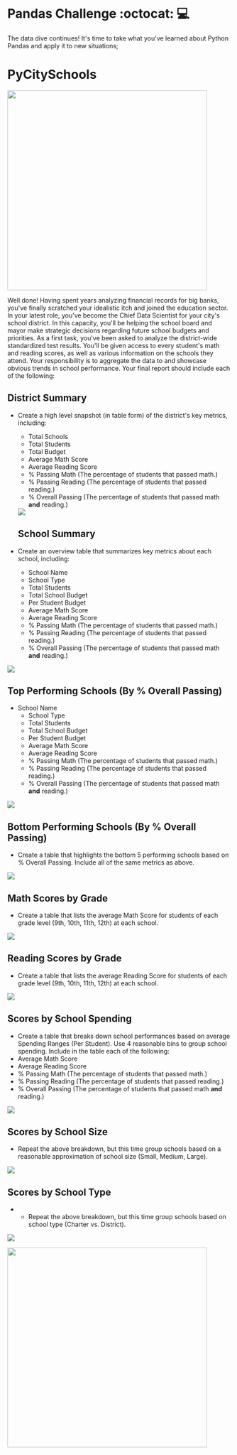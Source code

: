 # Pandas Challenge :octocat: :computer:
The data dive continues! It's time to take what you've learned about Python Pandas and apply it to new situations; 

# PyCitySchools

<p align="justify">

<img height="450" src="https://github.com/JavierSada/pandas-challenge/blob/main/PyCitySchools/Resources/education.png">

Well done! Having spent years analyzing financial records for big banks, you've finally scratched your idealistic itch and joined the education sector. In your latest role, you've become the Chief Data Scientist for your city's school district. In this capacity, you'll be helping the  school board and mayor make strategic decisions regarding future school budgets and priorities.
As a first task, you've been asked to analyze the district-wide standardized test results. You'll be given access to every student's math and reading scores, as well as various information on the schools they attend. Your responsibility is to aggregate the data to and showcase obvious trends in school performance.
Your final report should include each of the following:
</p>

<p align="justify">
 
## District Summary

* Create a high level snapshot (in table form) of the district's key metrics, including:
  * Total Schools
  * Total Students
  * Total Budget
  * Average Math Score
  * Average Reading Score
  * % Passing Math (The percentage of students that passed math.)
  * % Passing Reading (The percentage of students that passed reading.)
  * % Overall Passing (The percentage of students that passed math **and** reading.)
  
  <img src="https://github.com/JavierSada/pandas-challenge/blob/main/PyCitySchools/Resources/High%20Level%20%20snapshot.PNG">
  
  ## School Summary

* Create an overview table that summarizes key metrics about each school, including:
  * School Name
  * School Type
  * Total Students
  * Total School Budget
  * Per Student Budget
  * Average Math Score
  * Average Reading Score
  * % Passing Math (The percentage of students that passed math.)
  * % Passing Reading (The percentage of students that passed reading.)
  * % Overall Passing (The percentage of students that passed math **and** reading.)

 <img src="https://github.com/JavierSada/pandas-challenge/blob/main/PyCitySchools/Resources/School%20Summary.PNG">

## Top Performing Schools (By % Overall Passing)

* School Name
  * School Type
  * Total Students
  * Total School Budget
  * Per Student Budget
  * Average Math Score
  * Average Reading Score
  * % Passing Math (The percentage of students that passed math.)
  * % Passing Reading (The percentage of students that passed reading.)
  * % Overall Passing (The percentage of students that passed math **and** reading.)

 <img src="https://github.com/JavierSada/pandas-challenge/blob/main/PyCitySchools/Resources/Top%20Performing%20Schools.PNG">
 
 ## Bottom Performing Schools (By % Overall Passing)
 
 * Create a table that highlights the bottom 5 performing schools based on % Overall Passing. Include all of the same metrics as above.
 
 <img src="https://github.com/JavierSada/pandas-challenge/blob/main/PyCitySchools/Resources/Bottom%20Performing%20Schools.PNG">
 
  ## Math Scores by Grade
  
  * Create a table that lists the average Math Score for students of each grade level (9th, 10th, 11th, 12th) at each school.
  
  <img src="https://github.com/JavierSada/pandas-challenge/blob/main/PyCitySchools/Resources/Math%20Scores%20by%20Grade.PNG">
  
   ## Reading Scores by Grade
  
  * Create a table that lists the average Reading Score for students of each grade level (9th, 10th, 11th, 12th) at each school.
  
  <img src="https://github.com/JavierSada/pandas-challenge/blob/main/PyCitySchools/Resources/Reading%20Scores%20by%20Grade.PNG">
  
  ## Scores by School Spending
  
  * Create a table that breaks down school performances based on average Spending Ranges (Per Student). Use 4 reasonable bins to group school spending. Include in the table each of the following:
  * Average Math Score
  * Average Reading Score
  * % Passing Math (The percentage of students that passed math.)
  * % Passing Reading (The percentage of students that passed reading.)
  * % Overall Passing (The percentage of students that passed math **and** reading.)

  <img src="https://github.com/JavierSada/pandas-challenge/blob/main/PyCitySchools/Resources/Scores%20by%20School%20Spending.PNG">
  
   ## Scores by School Size
  
  * Repeat the above breakdown, but this time group schools based on a reasonable approximation of school size (Small, Medium, Large).
  
  <img src="https://github.com/JavierSada/pandas-challenge/blob/main/PyCitySchools/Resources/Scores%20by%20School%20Size.PNG">
  
  ## Scores by School Type
  
  * * Repeat the above breakdown, but this time group schools based on school type (Charter vs. District).
  
  <img src="https://github.com/JavierSada/pandas-challenge/blob/main/PyCitySchools/Resources/Scores%20by%20School%20Type.PNG">
  
</p>

<img height="450" src="https://github.com/JavierSada/pandas-challenge/blob/main/PyCitySchools/Resources/School.jpg">

